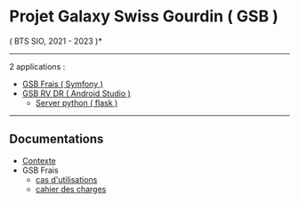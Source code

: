 # Projet Galaxy Swiss Gourdin ( GSB )
( BTS SIO, 2021 - 2023 )*

___
2 applications :
* [GSB Frais ( Symfony )](https://github.com/AlphaxHotelxMikexEchoxDelta/GSB-Frais)
* [GSB RV DR (  Android Studio )](https://github.com/AlphaxHotelxMikexEchoxDelta/GSB-RV-DR.git)
    * [Server python ( flask )](https://github.com/AlphaxHotelxMikexEchoxDelta/GSB-RV-DR-SERVER) 
___

## Documentations

* [Contexte](https://github.com/AlphaxHotelxMikexEchoxDelta/GSB-Projet/blob/main/01-GSB-Organisation.pdf)
* GSB Frais 
   * [cas d'utilisations](https://github.com/AlphaxHotelxMikexEchoxDelta/GSB-Projet/blob/main/03-GSB-Frais-UC-BD.pdf)
   * [cahier des charges](https://github.com/AlphaxHotelxMikexEchoxDelta/GSB-Projet/blob/main/02-SIO-SLAM-GSB-Frais-CahierDesCharges.pdf)
